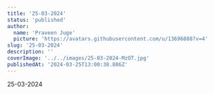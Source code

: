 ```yaml
---
title: '25-03-2024'
status: 'published'
author:
  name: 'Praveen Juge'
  picture: 'https://avatars.githubusercontent.com/u/13696888?v=4'
slug: '25-03-2024'
description: ''
coverImage: '../../images/25-03-2024-MzOT.jpg'
publishedAt: '2024-03-25T13:00:38.886Z'
---
```


25-03-2024